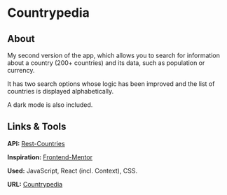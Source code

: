 # Countrypedia

## About

My second version of the app, which allows you to search for information about a country (200+ countries) and its data, such as population or currency.

It has two search options whose logic has been improved and the list of countries is displayed alphabetically.

A dark mode is also included.

## Links & Tools

**API:** [Rest-Countries](https://restcountries.com/)

**Inspiration:** [Frontend-Mentor](https://www.frontendmentor.io/challenges/rest-countries-api-with-color-theme-switcher-5cacc469fec04111f7b848ca)

**Used:** JavaScript, React (incl. Context), CSS.

**URL:** [Countrypedia](https://countrypedia.online/)
